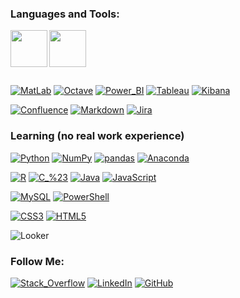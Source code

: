 ### Languages and Tools:

<a href="https://www.credly.com/badges/2b089012-27f7-4c6d-ba99-7c88569dd71e" title="Link to Certificate"  target="_blank" style="line-height: 2.9; color:transparent;">
<style>
    img.a {height:58.5px};
</style>
 <img class="a" alt="Microsoft_SQL_Server"  src="https://img.shields.io/badge/-Microsoft_SQL_Server-cc2927?style=for-the-badge&logo=microsoft-sql-server&logoColor=FFFFFF">
 <img class="a" alt="Microsoft_SQL_Server"  src="https://images.credly.com/size/340x340/images/85c76aaa-ffea-442a-8c0a-9c0589514d83/Querying_Data_with_Transact-SQL-01.png">
</a>


[![MatLab](https://img.shields.io/badge/-MatLab-0076A8?style=for-the-badge&logo=mathworks&logoColor=FFFFFF)](#)
[![Octave](https://img.shields.io/badge/-Octave-0790c0?style=for-the-badge&logo=octave&logoColor=FFFFFF)](#)
[![Power_BI](https://img.shields.io/badge/-Power_BI-F2C811?style=for-the-badge&logo=Power-BI&logoColor=000000)](#)
[![Tableau](https://img.shields.io/badge/-Tableau-E97627?style=for-the-badge&logo=tableau&logoColor=FFFFFF)](#)
[![Kibana](https://img.shields.io/badge/-Kibana-005571?style=for-the-badge&logo=kibana&logoColor=FFFFFF)](#)

[![Confluence](https://img.shields.io/badge/-Confluence-172B4D?style=for-the-badge&logo=Confluence&logoColor=FFFFFF)](#)
[![Markdown](https://img.shields.io/badge/-Markdown-000000?style=for-the-badge&logo=Markdown&logoColor=FFFFFF)](#)
[![Jira](https://img.shields.io/badge/-Jira-3776AB?style=for-the-badge&logo=Jira&logoColor=FFFFFF)](#)

### Learning (no real work experience)
[![Python](https://img.shields.io/badge/-Python-3776AB?style=for-the-badge&logo=Python&logoColor=FFFFFF)](#)
[![NumPy](https://img.shields.io/badge/-NumPy-013243?style=for-the-badge&logo=NumPy&logoColor=FFFFFF)](#)
[![pandas](https://img.shields.io/badge/-pandas-150458?style=for-the-badge&logo=pandas&logoColor=FFFFFF)](#)
[![Anaconda](https://img.shields.io/badge/-Anaconda-44A833?style=for-the-badge&logo=Anaconda&logoColor=FFFFFF)](#)

[![R](https://img.shields.io/badge/-R-276DC3?style=for-the-badge&logo=R&logoColor=FFFFFF)](#)
[![C_%23](https://img.shields.io/badge/-C_%23-239120?style=for-the-badge&logo=C-Sharp&logoColor=FFFFFF)](#)
[![Java](https://img.shields.io/badge/-Java-007396?style=for-the-badge&logo=Java&logoColor=FFFFFF)](#)
[![JavaScript](https://img.shields.io/badge/-JavaScript-F7DF1E?style=for-the-badge&logo=JavaScript&logoColor=000000)](#)

[![MySQL](https://img.shields.io/badge/-MySQL-4479A1?style=for-the-badge&logo=MySQL&logoColor=FFFFFF)](#)
[![PowerShell](https://img.shields.io/badge/-PowerShell-5391fe?style=for-the-badge&logo=PowerShell&logoColor=FFFFFF)](#)

[![CSS3](https://img.shields.io/badge/-CSS3-1572B6?style=for-the-badge&logo=CSS3&logoColor=FFFFFF)](#)
[![HTML5](https://img.shields.io/badge/-HTML5-E34F26?style=for-the-badge&logo=HTML5&logoColor=FFFFFF)](#)

![Looker](https://img.shields.io/badge/-Looker-4285F4?style=for-the-badge&logo=Looker&logoColor=FFFFFF)
 <!--
 ![Looker](https://img.shields.io/badge/-Looker-4285F4?style=for-the-badge&logo=Looker&logoColor=FFFFFF)
 -->
### Follow Me:
[![Stack_Overflow](https://img.shields.io/badge/-Stack_Overflow-F58025?style=for-the-badge&logo=Stack-Overflow&logoColor=FFFFFF)](https://stackoverflow.com/users/6165594/denis)
[![LinkedIn](https://img.shields.io/badge/-LinkedIn-0A66C2?style=for-the-badge&logo=linkedin&logoColor=FFFFFF)](https://www.linkedin.com/in/denis-sipchenko)
[![GitHub](https://img.shields.io/badge/-GitHub-181717?style=for-the-badge&logo=GitHub&logoColor=FFFFFF)](https://github.com/DenisSipchenko)

</body>
